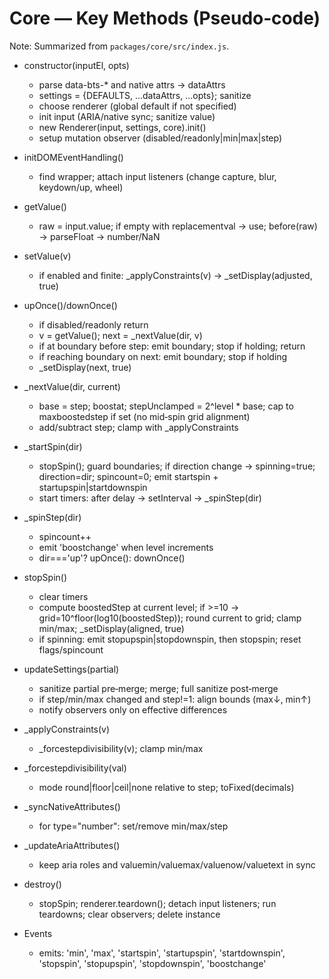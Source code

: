 # Core — Key Methods (Pseudo‑code)

Note: Summarized from `packages/core/src/index.js`.

- constructor(inputEl, opts)
  - parse data-bts-* and native attrs → dataAttrs
  - settings = {DEFAULTS, ...dataAttrs, ...opts}; sanitize
  - choose renderer (global default if not specified)
  - init input (ARIA/native sync; sanitize value)
  - new Renderer(input, settings, core).init()
  - setup mutation observer (disabled/readonly|min|max|step)

- initDOMEventHandling()
  - find wrapper; attach input listeners (change capture, blur, keydown/up, wheel)

- getValue()
  - raw = input.value; if empty with replacementval → use; before(raw) → parseFloat → number/NaN

- setValue(v)
  - if enabled and finite: _applyConstraints(v) → _setDisplay(adjusted, true)

- upOnce()/downOnce()
  - if disabled/readonly return
  - v = getValue(); next = _nextValue(dir, v)
  - if at boundary before step: emit boundary; stop if holding; return
  - if reaching boundary on next: emit boundary; stop if holding
  - _setDisplay(next, true)

- _nextValue(dir, current)
  - base = step; boostat; stepUnclamped = 2^level * base; cap to maxboostedstep if set (no mid‑spin grid alignment)
  - add/subtract step; clamp with _applyConstraints

- _startSpin(dir)
  - stopSpin(); guard boundaries; if direction change → spinning=true; direction=dir; spincount=0; emit startspin + startupspin|startdownspin
  - start timers: after delay → setInterval → _spinStep(dir)

- _spinStep(dir)
  - spincount++
  - emit 'boostchange' when level increments
  - dir==='up'? upOnce(): downOnce()

- stopSpin()
  - clear timers
  - compute boostedStep at current level; if >=10 → grid=10^floor(log10(boostedStep)); round current to grid; clamp min/max; _setDisplay(aligned, true)
  - if spinning: emit stopupspin|stopdownspin, then stopspin; reset flags/spincount

- updateSettings(partial)
  - sanitize partial pre‑merge; merge; full sanitize post‑merge
  - if step/min/max changed and step!=1: align bounds (max↓, min↑)
  - notify observers only on effective differences

- _applyConstraints(v)
  - _forcestepdivisibility(v); clamp min/max

- _forcestepdivisibility(val)
  - mode round|floor|ceil|none relative to step; toFixed(decimals)

- _syncNativeAttributes()
  - for type="number": set/remove min/max/step

- _updateAriaAttributes()
  - keep aria roles and valuemin/valuemax/valuenow/valuetext in sync

- destroy()
  - stopSpin; renderer.teardown(); detach input listeners; run teardowns; clear observers; delete instance

- Events
  - emits: 'min', 'max', 'startspin', 'startupspin', 'startdownspin', 'stopspin', 'stopupspin', 'stopdownspin', 'boostchange'
